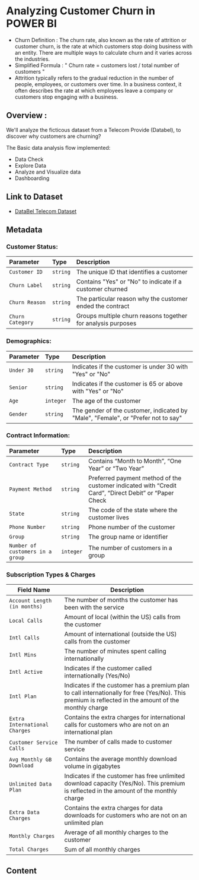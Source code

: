 
# Analyzing Customer Churn in POWER BI

- Churn Definition : The churn rate, also known as the rate of attrition or customer churn, is the rate at which customers stop doing business with an entity. There are multiple ways to calculate churn and it varies across the industries.
- Simplified Formula : " Churn rate = customers lost / total number of customers "
- Attrition typically refers to the gradual reduction in the number of people, employees, or customers over time. In a business context, it often describes the rate at which employees leave a company or customers stop engaging with a business.
## Overview :

We'll analyze the ficticous dataset from a Telecom Provide (Databel), to discover why customers are churning? 

The Basic data analysis flow implemented: 
- Data Check
- Explore Data
- Analyze and Visualize data 
- Dashboarding




## Link to Dataset

 - [DataBel Telecom Dataset](https://github.com/PriyaSree13/DataBel-Customer-Churn-/blob/main/Databel%20-%20Data.csv)





## Metadata

### Customer Status:

| Parameter       | Type     | Description                                                        |
| :-------------- | :------- | :----------------------------------------------------------------- |
| `Customer ID`   | `string` | The unique ID that identifies a customer                           |
| `Churn Label`   | `string` | Contains "Yes" or "No" to indicate if a customer churned           |
| `Churn Reason`  | `string` | The particular reason why the customer ended the contract          |
| `Churn Category`| `string` | Groups multiple churn reasons together for analysis purposes       |


### Demographics:

| Parameter        | Type     | Description                                                                                  |
| :--------------- | :------- | :------------------------------------------------------------------------------------------- |
| `Under 30`       | `string` | Indicates if the customer is under 30 with "Yes" or "No"                                     |
| `Senior`         | `string` | Indicates if the customer is 65 or above with "Yes" or "No"                                  |
| `Age`            | `integer`| The age of the customer                                                                      |
| `Gender`         | `string` | The gender of the customer, indicated by "Male", "Female", or "Prefer not to say"            |


### Contract Information: 

| Parameter                 | Type     | Description                                                                                              |
| :------------------------ | :------- | :------------------------------------------------------------------------------------------------------- |
| `Contract Type`           | `string` | Contains “Month to Month”, “One Year” or “Two Year”                                                      |
| `Payment Method`          | `string` | Preferred payment method of the customer indicated with “Credit Card”, “Direct Debit” or “Paper Check  |
| `State`                   | `string` | The code of the state where the customer lives  
| `Phone Number`            | `string` | Phone number of the customer                                                                             |
| `Group`                   | `string` | The group name or identifier                                                                             |
| `Number of customers in a group` | `integer` | The number of customers in a group|

### Subscription Types & Charges

| Field Name                      | Description                                                                                                   |
|---------------------------------|---------------------------------------------------------------------------------------------------------------|
| `Account Length (in months)`  | The number of months the customer has been with the service                                                   |
| `Local Calls`               | Amount of local (within the US) calls from the customer                                                        |
| `Intl Calls`                 | Amount of international (outside the US) calls from the customer                                              |
| `Intl Mins`                  | The number of minutes spent calling internationally                                                            |
| `Intl Active`                | Indicates if the customer called internationally (Yes/No)                                                     |
| `Intl Plan`                   | Indicates if the customer has a premium plan to call internationally for free (Yes/No). This premium is reflected in the amount of the monthly charge |
| `Extra International Charges` | Contains the extra charges for international calls for customers who are not on an international plan         |
| `Customer Service Calls`     | The number of calls made to customer service                                                                  |
| `Avg Monthly GB Download`    | Contains the average monthly download volume in gigabytes                                                     |
| `Unlimited Data Plan`        | Indicates if the customer has free unlimited download capacity (Yes/No). This premium is reflected in the amount of the monthly charge |
| `Extra Data Charges`          | Contains the extra charges for data downloads for customers who are not on an unlimited plan                  |
| `Monthly Charges`            | Average of all monthly charges to the customer                                                                |
| `Total Charges`              | Sum of all monthly charges                                                                                   |





## Content